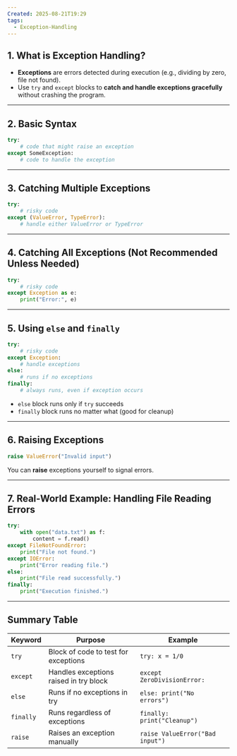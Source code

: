 ```yaml
---
Created: 2025-08-21T19:29
tags:
  - Exception-Handling
---
```

## 1. What is Exception Handling?

- **Exceptions** are errors detected during execution (e.g., dividing by zero, file not found).
- Use `try` and `except` blocks to **catch and handle exceptions gracefully** without crashing the program.

---

## 2. Basic Syntax

```Python
try:
    # code that might raise an exception
except SomeException:
    # code to handle the exception
```

---

## 3. Catching Multiple Exceptions

```Python
try:
    # risky code
except (ValueError, TypeError):
    # handle either ValueError or TypeError
```

---

## 4. Catching All Exceptions (Not Recommended Unless Needed)

```Python
try:
    # risky code
except Exception as e:
    print("Error:", e)
```

---

## 5. Using `else` and `finally`

```Python
try:
    # risky code
except Exception:
    # handle exceptions
else:
    # runs if no exceptions
finally:
    # always runs, even if exception occurs
```

- `else` block runs only if `try` succeeds
- `finally` block runs no matter what (good for cleanup)

---

## 6. Raising Exceptions

```Python
raise ValueError("Invalid input")
```

You can **raise** exceptions yourself to signal errors.

---

## 7. Real-World Example: Handling File Reading Errors

```Python
try:
    with open("data.txt") as f:
        content = f.read()
except FileNotFoundError:
    print("File not found.")
except IOError:
    print("Error reading file.")
else:
    print("File read successfully.")
finally:
    print("Execution finished.")
```

---

## Summary Table

|Keyword|Purpose|Example|
|---|---|---|
|`try`|Block of code to test for exceptions|`try: x = 1/0`|
|`except`|Handles exceptions raised in try block|`except ZeroDivisionError:`|
|`else`|Runs if no exceptions in try|`else: print("No errors")`|
|`finally`|Runs regardless of exceptions|`finally: print("Cleanup")`|
|`raise`|Raises an exception manually|`raise ValueError("Bad input")`|